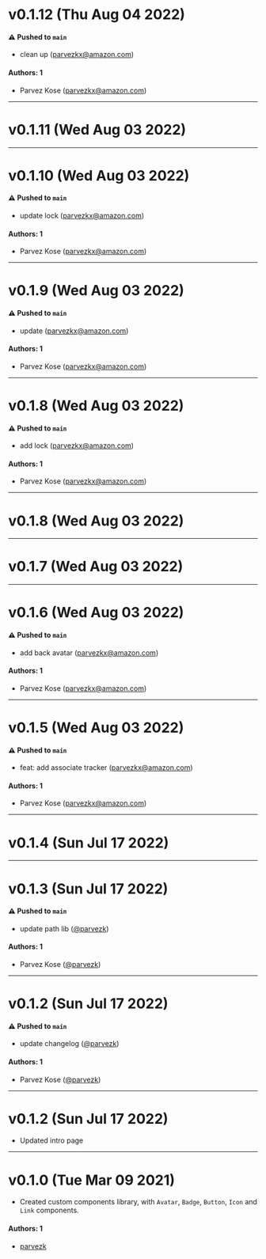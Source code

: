 # v0.1.12 (Thu Aug 04 2022)

#### ⚠️ Pushed to `main`

- clean up (parvezkx@amazon.com)

#### Authors: 1

- Parvez Kose (parvezkx@amazon.com)

---

# v0.1.11 (Wed Aug 03 2022)



---

# v0.1.10 (Wed Aug 03 2022)

#### ⚠️ Pushed to `main`

- update lock (parvezkx@amazon.com)

#### Authors: 1

- Parvez Kose (parvezkx@amazon.com)

---

# v0.1.9 (Wed Aug 03 2022)

#### ⚠️ Pushed to `main`

- update (parvezkx@amazon.com)

#### Authors: 1

- Parvez Kose (parvezkx@amazon.com)

---

# v0.1.8 (Wed Aug 03 2022)

#### ⚠️ Pushed to `main`

- add lock (parvezkx@amazon.com)

#### Authors: 1

- Parvez Kose (parvezkx@amazon.com)

---

# v0.1.8 (Wed Aug 03 2022)



---

# v0.1.7 (Wed Aug 03 2022)



---

# v0.1.6 (Wed Aug 03 2022)

#### ⚠️ Pushed to `main`

- add back avatar (parvezkx@amazon.com)

#### Authors: 1

- Parvez Kose (parvezkx@amazon.com)

---

# v0.1.5 (Wed Aug 03 2022)

#### ⚠️ Pushed to `main`

- feat: add associate tracker (parvezkx@amazon.com)

#### Authors: 1

- Parvez Kose (parvezkx@amazon.com)

---

# v0.1.4 (Sun Jul 17 2022)



---

# v0.1.3 (Sun Jul 17 2022)

#### ⚠️ Pushed to `main`

- update path lib ([@parvezk](https://github.com/parvezk))

#### Authors: 1

- Parvez Kose ([@parvezk](https://github.com/parvezk))

---

# v0.1.2 (Sun Jul 17 2022)

#### ⚠️ Pushed to `main`

- update changelog ([@parvezk](https://github.com/parvezk))

#### Authors: 1

- Parvez Kose ([@parvezk](https://github.com/parvezk))

---

# v0.1.2 (Sun Jul 17 2022)

- Updated intro page

---

# v0.1.0 (Tue Mar 09 2021)

- Created custom components library, with `Avatar`, `Badge`, `Button`, `Icon` and `Link` components.

#### Authors: 1

- [parvezk](https://github.com/parvezk/custom-components-lib.git)

